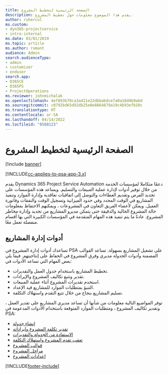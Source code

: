 ```yaml
---
title: الصفحة الرئيسية لتخطيط المشروع
description: يقدم هذا الموضوع معلومات حول تخطيط المشروع.
author: ruhercul
ms.custom:
- dyn365-projectservice
- intro-internal
ms.date: 03/01/2019
ms.topic: article
ms.author: rumant
audience: Admin
search.audienceType:
- admin
- customizer
- enduser
search.app:
- D365CE
- D365PS
- ProjectOperations
ms.reviewer: johnmichalak
ms.openlocfilehash: 4ef893b78ca3a421e22dbbabdce7a0a18d4b9abd
ms.sourcegitcommit: c0792bd65d92db25e0e8864879a19c4b93efb10c
ms.translationtype: HT
ms.contentlocale: ar-SA
ms.lasthandoff: 04/14/2022
ms.locfileid: "8588123"
---
```

# <a name="project-planning-home-page"></a>الصفحة الرئيسية لتخطيط المشروع

[!include [banner](../includes/psa-now-project-operations.md)]

[!INCLUDE[cc-applies-to-psa-app-3.x](../includes/cc-applies-to-psa-app-3x.md)]

يقدم Dynamics 365 Project Service Automation دعمًا متكاملا لمؤسسات الخدمة من خلال توفير أدوات لإدارة عملية المبيعات والتسليم. ويساعد هذه المؤسسات على تحديد الفرص وتقديم العطاءات والتوصل إلى اتفاقيات تعاقدية وإدارة الموارد وتنفيذ المشاريع في الوقت المحدد وفي حدود الميزانية وتسجيل الوقت والنفقات وفاتورة العميل. ويمكن لأعضاء الفريق التعاون في المشروعات ، ويمكنهم الاحتفاظ بمعلومات حالة المشروع الحالية والدقيقة حتى يتمكن مديرو المشاريع من تحديد وإدارة مخاطر المشروع. عادةً ما يتم تنفيذ هذه المهام المتقدمة في المؤسسات الكبيرة التي بها أقسام منفصلة تعمل معًا.

## <a name="project-management-tools"></a>أدوات إدارة المشاريع

تساعدك أدوات إدارة المشروع في PSA على تشغيل المشاريع بسهولة. تساعد القوالب المضمنة وأدوات الجدولة مديري وفرق المشروع في الحفاظ على إنتاجيتهم. فيما يلي بعض المهام التي تساعد الأدوات في:

- تخطيط المشاريع باستخدام جدول العمل والتقديرات.
- تقدير وتتبع تكاليف المشروع والإيرادات.
- استخدم تقديرات المشروع أثناء عملية المبيعات.
- التنبؤ بمتطلبات الموارد للمشاريع قيد الإعداد.
- تسليم المشاريع بنجاح من خلال تتبع التقدم واستهلاك التكلفة.

توفر المواضيع التالية معلومات من شأنها أن تساعد مديري المشاريع على تقدير العمل ، وتقدير تكاليف المشروع ، ومتطلبات الموارد المتوقعة باستخدام الأدوات المدعومة في PSA:

- [إنشاء جدولة](project-creating.md)
- [تقدير تكلفة المشروع وإيراداته](project-estimating.md)
- [الاستفادة من الجدولة والتقديرات](project-leveraging.md)
- [تعقب تقدم المشروع واستهلاك التكلفة‬](project-tracking.md)
- [قوالب المشروع](project-templates.md)
- [مراحل المشروع](project-stages.md)
- [إعدادات المشروع](project-settings.md)


[!INCLUDE[footer-include](../includes/footer-banner.md)]
